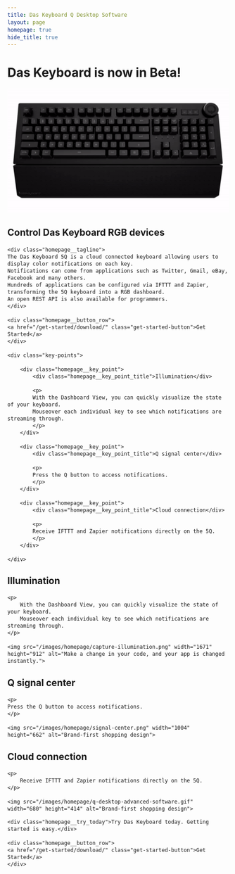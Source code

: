 ```yaml
---
title: Das Keyboard Q Desktop Software
layout: page
homepage: true
hide_title: true
---
```


<div class="homepage__illustration">
    <h1 class="homepage__illustration--text">
        <span>Das Keyboard is now in Beta!</span>
        &nbsp;
    </h1>
    <div class="hot-reload-gif-container">
        <img src="images/5q-animation-whitebg.gif" 
            class="homepage__illustration--image"
            alt="Illustration with a mobile phone, a pencil, and an abstract drawing of widgets.">
    </div>
</div>

<section class="homepage__key_points card">
    <h1 class="homepage__title">
        Control Das&nbsp;Keyboard RGB devices
    </h1>

    <div class="homepage__tagline">
    The Das Keyboard 5Q is a cloud connected keyboard allowing users to display color notifications on each key. 
    Notifications can come from applications such as Twitter, Gmail, eBay, Facebook and many others. 
    Hundreds of applications can be configured via IFTTT and Zapier, transforming the 5Q keyboard into a RGB dashboard. 
    An open REST API is also available for programmers.
    </div>

    <div class="homepage__button_row">
    <a href="/get-started/download/" class="get-started-button">Get Started</a>
    </div>

    <div class="key-points">

        <div class="homepage__key_point">
            <div class="homepage__key_point_title">Illumination</div>

            <p>
            With the Dashboard View, you can quickly visualize the state of your keyboard.
            Mouseover each individual key to see which notifications are streaming through.
            </p>
        </div>

        <div class="homepage__key_point">
            <div class="homepage__key_point_title">Q signal center</div>

            <p>
            Press the Q button to access notifications.
            </p>
        </div>

        <div class="homepage__key_point">
            <div class="homepage__key_point_title">Cloud connection</div>

            <p>
            Receive IFTTT and Zapier notifications directly on the 5Q.
            </p>
        </div>

    </div>
</section>

<section class="homepage__hot_reload card">
    <h1>Illumination</h1>

    <p>
        With the Dashboard View, you can quickly visualize the state of your keyboard.
        Mouseover each individual key to see which notifications are streaming through.
    </p>

    <img src="/images/homepage/capture-illumination.png" width="1671" height="912" alt="Make a change in your code, and your app is changed instantly.">
</section>

<section class="homepage__beautiful_uis card ">
    <h1>Q signal center</h1>

    <p>
    Press the Q button to access notifications.
    </p>

    <img src="/images/homepage/signal-center.png" width="1004" height="662" alt="Brand-first shopping design">

</section>

<section class="homepage__reactive_framework card">
    <h1>Cloud connection</h1>

    <p>
        Receive IFTTT and Zapier notifications directly on the 5Q.
    </p>

    <img src="/images/homepage/q-desktop-advanced-software.gif" width="680" height="414" alt="Brand-first shopping design">

</section>

<section class="homepage__try_flutter card">

    <div class="homepage__try_today">Try Das Keyboard today. Getting started is easy.</div>

    <div class="homepage__button_row">
    <a href="/get-started/download/" class="get-started-button">Get Started</a>
    </div>

</section>